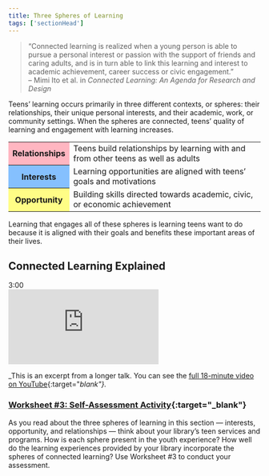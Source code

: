 ```yaml
---
title: Three Spheres of Learning
tags: ['sectionHead']
---
```


> “Connected learning is realized when a young person is able to pursue a personal interest or passion with the support of friends and caring adults, and is in turn able to link this learning and interest to academic achievement, career success or civic engagement.”<br/>
– Mimi Ito et al. in _Connected Learning: An Agenda for Research and Design_ 

Teens’ learning occurs primarily in three different contexts, or spheres: their relationships, their unique personal interests, and their academic, work, or community settings. When the spheres are connected, teens’ quality of learning and engagement with learning increases.

<table class="colorful" style="border-spacing: 15px;">
	<tr><th bgcolor="lightpink">Relationships</th><td>Teens build relationships by learning with and from other teens as well as adults</td></tr>
	<tr><th bgcolor="#85c0fe">Interests</th><td>Learning opportunities are aligned with teens’ goals and motivations</td></tr>
	<tr><th bgcolor="#fffd86">Opportunity</th><td>Building skills directed towards academic, civic, or economic achievement</td></tr>
</table>

Learning that engages all of these spheres is learning teens want to do because it is aligned with their goals and benefits these important areas of their lives.

## Connected Learning Explained

<div class="videotime">3:00</div>
<iframe src="https://www.youtube.com/embed/HacgaDN971Y?start=432&end=612" frameborder="0" allow="autoplay; encrypted-media" allowfullscreen></iframe>




_This is an excerpt from a longer talk. You can see the [full 18-minute video on YouTube](https://www.youtube.com/watch?v=HacgaDN971Y){:target="_blank"}._


<div class="activity callout" markdown="1">

### [Worksheet #3: Self-Assessment Activity](https://docs.google.com/document/d/1X5MxpToji6SQEN3-6uzvvkfjpQFvUhTbZB1cPTM6FwA/edit#heading=h.isxlazu21uc9){:target="_blank"}

As you read about the three spheres of learning in this section — interests, opportunity, and relationships — think about your library’s teen services and programs. How is each sphere present in the youth experience? How well do the learning experiences provided by your library incorporate the spheres of connected learning? Use Worksheet #3 to conduct your assessment.

</div>



